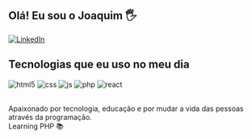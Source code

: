 ## Olá! Eu sou o Joaquim 🖐️

[![LinkedIn](https://img.shields.io/badge/LinkedIn-0077B5?style=for-the-badge&logo=linkedin&logoColor=white0)](https://www.linkedin.com/in/joaquim-josé-araujo-7a99b62b6/)


## Tecnologias que eu uso no meu dia

<div style="display: inline_block">
  <img align="center" alt="html5" src="https://img.shields.io/badge/HTML5-E34F26?style=for-the-badge&logo=html5&logoColor=white" />
  <img align="center" alt="css" src="https://img.shields.io/badge/CSS3-1572B6?style=for-the-badge&logo=css3&logoColor=white" />
  <img align="center" alt="js" src="https://img.shields.io/badge/JavaScript-F7DF1E?style=for-the-badge&logo=javascript&logoColor=black" />
  <img align="center" alt="php" src="https://img.shields.io/wordpress/plugin/required-php/:slug" />
  <img align="center" alt="react" src="https://img.shields.io/bundlephobia/:format/:packageName" />
</div><br/>

Apaixonado por tecnologia, educação e por mudar a vida das pessoas através da programação.
<br>
Learning PHP 📚
